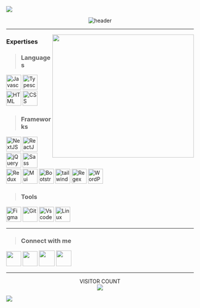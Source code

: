 <img src="https://user-images.githubusercontent.com/73097560/115834477-dbab4500-a447-11eb-908a-139a6edaec5c.gif">
 
<div align="center">
 
![header](https://capsule-render.vercel.app/api?type=waving&color=FDB813&height=300&section=header&text=Mohammad%20Abdollahzadeh&fontSize=50&animation=fadeIn&fontAlignY=38&desc=Front-end%20developer%20web%20&descAlignY=55&descAlign=50&descColor=000000)
</div>


<hr>

<img align="right" width="380" height="330" src="https://raw.githubusercontent.com/gist/vininjr/d29bb07bdadb41e4b0923bc8fa748b1a/raw/88f20c9d749d756be63f22b09f3c4ac570bc5101/programming.gif" />

<div align="left">
 
### Expertises

> ### Languages
<a href="https://www.javascript.com/" target="_blank"  rel="noreferrer"><img src="https://skillicons.dev/icons?i=js" width="40"  alt="Javascript" title="Javascript"/></a>
<a href="https://www.typescriptlang.org/" target="_blank"  rel="noreferrer"><img src="https://skillicons.dev/icons?i=ts" width="40"  alt="Typescript" title="Typescript"/></a>
<a href="https://html.com/" target="_blank"  rel="noreferrer"><img src="https://skillicons.dev/icons?i=html" width="40" alt="HTML" title="HTML"/></a>
<a href="https://www.w3.org/" target="_blank"  rel="noreferrer"><img src="https://skillicons.dev/icons?i=css" width="40" alt="CSS" title="CSS"/></a>

> ### Frameworks
<a href="https://nextjs.org/" target="_blank"  rel="noreferrer"><img src="https://skillicons.dev/icons?i=next" width="40" alt="NextJS" title="NextJS"/></a>
<a href="https://react.dev/" target="_blank"  rel="noreferrer"><img src="https://skillicons.dev/icons?i=react" width="40" alt="ReactJS" title="ReactJS"/></a>
<a href="https://jquery.com/" target="_blank"  rel="noreferrer"><img src="https://skillicons.dev/icons?i=jquery" width="40" alt="jQuery" title="jQuery"/></a>
<a href="https://sass-lang.com/" target="_blank"  rel="noreferrer"><img src="https://skillicons.dev/icons?i=sass" width="40" alt="Sass" title="Sass"/></a>
<a href="https://redux.js.org/" target="_blank"  rel="noreferrer"><img src="https://skillicons.dev/icons?i=redux" width="40" alt="Redux" title="Redux"/></a>
<a href="https://mui.com/" target="_blank"  rel="noreferrer"><img src="https://skillicons.dev/icons?i=mui" width="40"  alt="Mui" title="MUI"/></a>
<a href="https://getbootstrap.com/" target="_blank"  rel="noreferrer"><img src="https://skillicons.dev/icons?i=bootstrap" width="40" alt="Bootstrap" title="Bootstrap"/></a>
<a href="https://tailwindcss.com/" target="_blank"  rel="noreferrer"><img src="https://skillicons.dev/icons?i=tailwind" width="40"  alt="tailwind" title="Tailwind"/></a>
<a href="https://regexr.com/" target="_blank"  rel="noreferrer"><img src="https://skillicons.dev/icons?i=regex" width="40" alt="Regex" title="Regex"/></a>
<a href="https://wordpress.org/" target="_blank"  rel="noreferrer"><img src="https://skillicons.dev/icons?i=wordpress" width="40" alt="WordPress" title="WordPress"/></a>

> ### Tools
<img src="https://skillicons.dev/icons?i=figma" width="40" alt="Figma"
title="Figma"/>
<img src="https://skillicons.dev/icons?i=git" width="40" alt="Git"
title="Git"/>
<img src="https://skillicons.dev/icons?i=vscode" width="40" alt="Vscode"
title="VScode"/>
<img src="https://skillicons.dev/icons?i=linux" width="40" alt="Linux"
title="Linux"/>
</div>
<hr>
            
> ### Connect with me

<div align="left">
<a href="mailto:mrdevpct@gmail.com" target="_blank" rel="noreferrer"><img src="https://skillicons.dev/icons?i=gmail" width="40" /></a>
<a href="https://www.linkedin.com/in/devpct" target="_blank" rel="noreferrer"><img src="https://cdn4.iconfinder.com/data/icons/socialcones/508/LinkedIn-512.png" width="40" /></a>
<a href="https://www.x.com/devpct" target="_blank" rel="noreferrer"><img src="https://uxwing.com/wp-content/themes/uxwing/download/brands-and-social-media/x-social-media-logo-icon.png" width="42"  height="42" /></a>
<a href="https://www.instagram.com/devpct" target="_blank" rel="noreferrer"><img src="https://cdn-icons-png.flaticon.com/512/3938/3938036.png" width="41" height="42" /></a>
</div>

<hr>

<div align="center">

 
 
  VISITOR COUNT<br>
  <img src="https://profile-counter.glitch.me/mohammadabdollahzadeh/count.svg" />

</div>

 <img src="https://user-images.githubusercontent.com/73097560/115834477-dbab4500-a447-11eb-908a-139a6edaec5c.gif">
